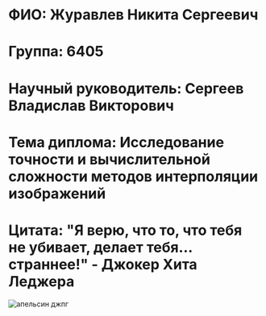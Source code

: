 # ФИО: Журавлев Никита Сергеевич
# Группа: 6405
# Научный руководитель: Сергеев Владислав Викторович
# Тема диплома: Исследование точности и вычислительной сложности методов интерполяции изображений
# Цитата: "Я верю, что то, что тебя не убивает, делает тебя… страннее!" - Джокер Хита Леджера

![апельсин джпг](https://github.com/user-attachments/assets/c44c3205-d22e-41d0-afcb-0d5189315286)
